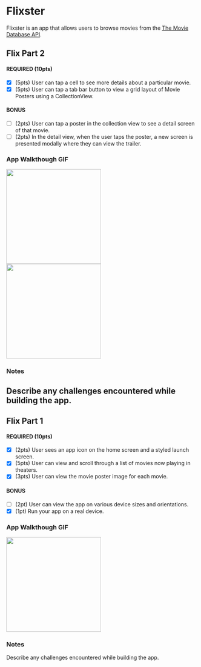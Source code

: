 # Flixster

Flixster is an app that allows users to browse movies from the [The Movie Database API](http://docs.themoviedb.apiary.io/#).

## Flix Part 2

#### REQUIRED (10pts)
- [x] (5pts) User can tap a cell to see more details about a particular movie.
- [x] (5pts) User can tap a tab bar button to view a grid layout of Movie Posters using a CollectionView.

#### BONUS
- [ ] (2pts) User can tap a poster in the collection view to see a detail screen of that movie.
- [ ] (2pts) In the detail view, when the user taps the poster, a new screen is presented modally where they can view the trailer.

### App Walkthough GIF

<img src="http://g.recordit.co/1lFfLwTEii.gif" width=250><br>
<img src="http://g.recordit.co/d2oxpaT2d0.gif" width=250><br>


### Notes
Describe any challenges encountered while building the app.
---

## Flix Part 1

#### REQUIRED (10pts)
- [x] (2pts) User sees an app icon on the home screen and a styled launch screen.
- [x] (5pts) User can view and scroll through a list of movies now playing in theaters.
- [x] (3pts) User can view the movie poster image for each movie.

#### BONUS
- [ ] (2pt) User can view the app on various device sizes and orientations.
- [x] (1pt) Run your app on a real device.

### App Walkthough GIF

<img src="http://g.recordit.co/p3o7U038Nq.gif" width=250><br>

### Notes
Describe any challenges encountered while building the app.
